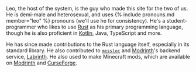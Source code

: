 
<span class="leo">Leo</span>, the host of the system, is the guy who made
this site for the two of us.
He is demi-male and heterosexual, and uses {% include pronouns.md member="leo" %}
pronouns (we'll use <span class="he">he</span> for consistency).
He's a student-programmer who likes to use [Rust] as his primary programming language, 
though he is also proficient in [Kotlin], Java, TypeScript and more.

He has since made contributions to the Rust language itself, especially in its standard library.
He also contributed to [`messloc`] and [Modrinth]'s backend service, [Labrinth].
He also used to make Minecraft mods, which are available on [Modrinth] and [CurseForge].

[Rust]: https://rust-lang.org
[Kotlin]: https://kotlinlang.org
[`messloc`]: https://github.com/messloc/messloc
[Labrinth]: https://github.com/modrinth/labrinth
[Modrinth]: https://modrinth.com/user/leocth
[CurseForge]: https://www.curseforge.com/members/leocth/projects